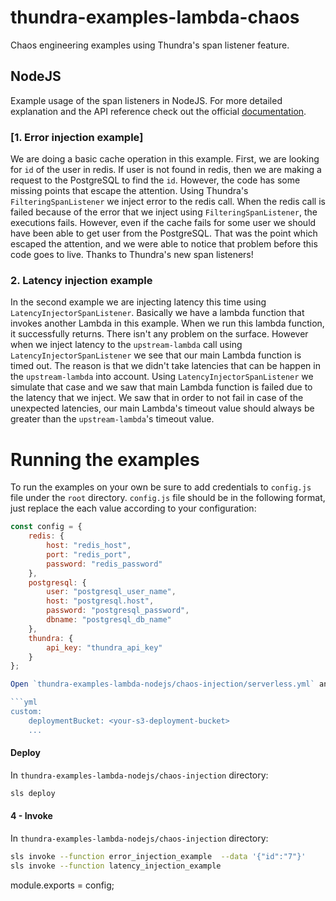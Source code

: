 # thundra-examples-lambda-chaos
Chaos engineering examples using Thundra's span listener feature.

## NodeJS
Example usage of the span listeners in NodeJS. For more detailed explanation and the API reference check out the official [documentation](https://docs.thundra.io/).

### [1. Error injection example]
We are doing a basic cache operation in this example. First, we are looking for `id` of the user in redis. If user is not found in redis, then we are making a request to the PostgreSQL to find the `id`. However, the code has some missing points that escape the attention. Using Thundra's `FilteringSpanListener` we inject error to the redis call. When the redis call is failed because of the error that we inject using `FilteringSpanListener`, the executions fails. However, even if the cache fails for some user we should have been able to get user from the PostgreSQL. That was the point which escaped the attention, and we were able to notice that problem before this code goes to live. Thanks to Thundra's new span listeners!

### 2. Latency injection example
In the second example we are injecting latency this time using `LatencyInjectorSpanListener`. Basically we have a lambda function that invokes another Lambda in this example. When we run this lambda function, it successfully returns. There isn't any problem on the surface. However when we inject latency to the `upstream-lambda` call using `LatencyInjectorSpanListener` we see that our main Lambda function is timed out. The reason is that we didn't take latencies that can be happen in the `upstream-lambda` into account. Using `LatencyInjectorSpanListener` we simulate that case and we saw that main Lambda function is failed due to the latency that we inject. We saw that in order to not fail in case of the unexpected latencies, our main Lambda's timeout value should always be greater than the `upstream-lambda`'s timeout value.

# Running the examples
 To run the examples on your own be sure to add credentials to `config.js` file under the `root` directory. `config.js` file should be in the following format, just replace the each value according to your configuration:
```js
const config = {
    redis: {
        host: "redis_host",
        port: "redis_port",
        password: "redis_password"
    },
    postgresql: {
        user: "postgresql_user_name",
        host: "postgresql.host",
        password: "postgresql_password",
        dbname: "postgresql_db_name"
    },
    thundra: {
        api_key: "thundra_api_key"
    }
};

Open `thundra-examples-lambda-nodejs/chaos-injection/serverless.yml` and set your AWS S3 deployment bucket:

```yml
custom:
    deploymentBucket: <your-s3-deployment-bucket>
    ...
```

####  Deploy

In `thundra-examples-lambda-nodejs/chaos-injection` directory:

```bash
sls deploy
```

#### 4 - Invoke

In `thundra-examples-lambda-nodejs/chaos-injection` directory:

```bash
sls invoke --function error_injection_example  --data '{"id":"7"}'
sls invoke --function latency_injection_example
```

module.exports = config;
```